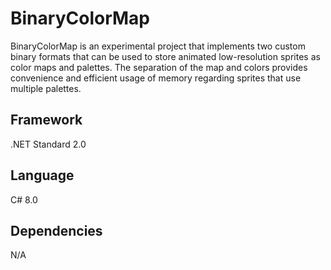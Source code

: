 # BinaryColorMap
BinaryColorMap is an experimental project that implements two custom binary formats that can be used to store animated low-resolution sprites as color maps and palettes. The separation of the map and colors provides convenience and efficient usage of memory regarding sprites that use multiple palettes.

## Framework
.NET Standard 2.0

## Language
C# 8.0

## Dependencies
N/A
